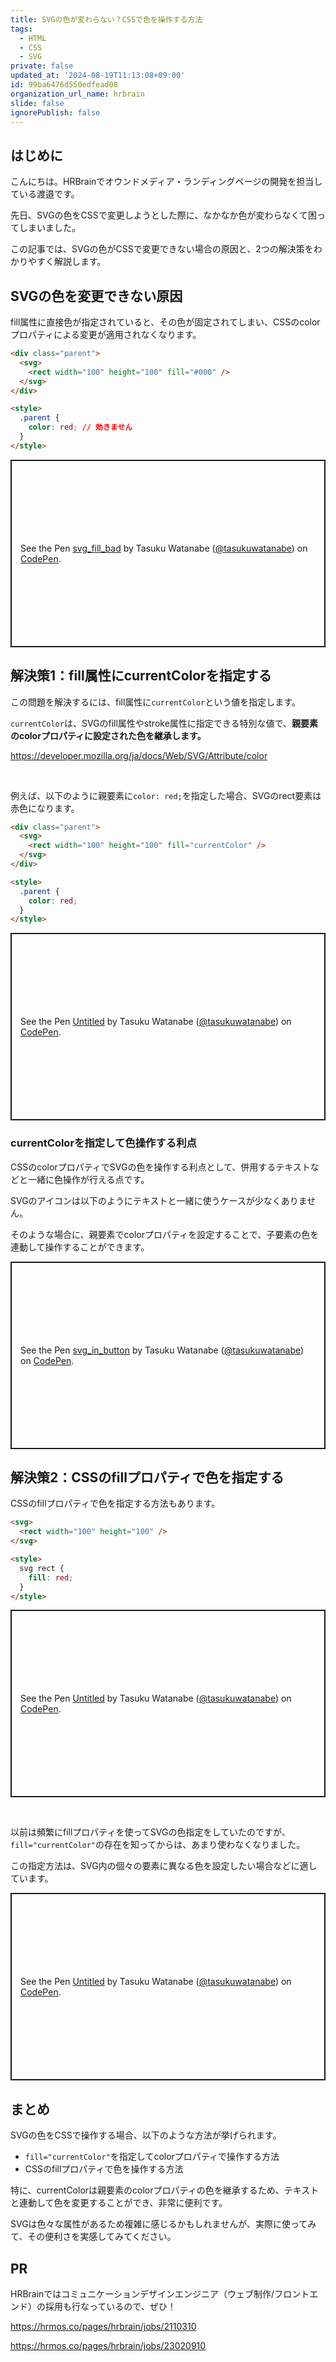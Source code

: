 ```yaml
---
title: SVGの色が変わらない？CSSで色を操作する方法
tags:
  - HTML
  - CSS
  - SVG
private: false
updated_at: '2024-08-19T11:13:08+09:00'
id: 99ba6476d550edfead08
organization_url_name: hrbrain
slide: false
ignorePublish: false
---
```


## はじめに

こんにちは。HRBrainでオウンドメディア・ランディングページの開発を担当している渡邉です。

先日、SVGの色をCSSで変更しようとした際に、なかなか色が変わらなくて困ってしまいました。

この記事では、SVGの色がCSSで変更できない場合の原因と、2つの解決策をわかりやすく解説します。

## SVGの色を変更できない原因

fill属性に直接色が指定されていると、その色が固定されてしまい、CSSのcolorプロパティによる変更が適用されなくなります。

```html
<div class="parent">
  <svg>
    <rect width="100" height="100" fill="#000" />
  </svg>
</div>

<style>
  .parent {
    color: red; // 効きません
  }
</style>
```

<p class="codepen" data-height="300" data-theme-id="dark" data-default-tab="html,result" data-slug-hash="vYqpXOo" data-pen-title="svg_fill_bad" data-editable="true" data-user="tasukuwatanabe" style="height: 300px; box-sizing: border-box; display: flex; align-items: center; justify-content: center; border: 2px solid; margin: 1em 0; padding: 1em;">
  <span>See the Pen <a href="https://codepen.io/tasukuwatanabe/pen/vYqpXOo">
  svg_fill_bad</a> by Tasuku Watanabe (<a href="https://codepen.io/tasukuwatanabe">@tasukuwatanabe</a>)
  on <a href="https://codepen.io">CodePen</a>.</span>
</p>

## 解決策1：fill属性にcurrentColorを指定する

この問題を解決するには、fill属性に`currentColor`という値を指定します。

`currentColor`は、SVGのfill属性やstroke属性に指定できる特別な値で、**親要素のcolorプロパティに設定された色を継承します。**

https://developer.mozilla.org/ja/docs/Web/SVG/Attribute/color

<br>

例えば、以下のように親要素に`color: red;`を指定した場合、SVGのrect要素は赤色になります。

```html
<div class="parent">
  <svg>
    <rect width="100" height="100" fill="currentColor" />
  </svg>
</div>

<style>
  .parent {
    color: red;
  }
</style>
```

<p class="codepen" data-height="300" data-theme-id="dark" data-default-tab="html,result" data-slug-hash="WNqdGGp" data-pen-title="Untitled" data-editable="true" data-user="tasukuwatanabe" style="height: 300px; box-sizing: border-box; display: flex; align-items: center; justify-content: center; border: 2px solid; margin: 1em 0; padding: 1em;">
  <span>See the Pen <a href="https://codepen.io/tasukuwatanabe/pen/WNqdGGp">
  Untitled</a> by Tasuku Watanabe (<a href="https://codepen.io/tasukuwatanabe">@tasukuwatanabe</a>)
  on <a href="https://codepen.io">CodePen</a>.</span>
</p>

### currentColorを指定して色操作する利点

CSSのcolorプロパティでSVGの色を操作する利点として、併用するテキストなどと一緒に色操作が行える点です。

SVGのアイコンは以下のようにテキストと一緒に使うケースが少なくありません。

そのような場合に、親要素でcolorプロパティを設定することで、子要素の色を連動して操作することができます。

<p class="codepen" data-height="300" data-theme-id="dark" data-default-tab="html,result" data-slug-hash="yLdpzyR" data-pen-title="svg_in_button" data-editable="true" data-user="tasukuwatanabe" style="height: 300px; box-sizing: border-box; display: flex; align-items: center; justify-content: center; border: 2px solid; margin: 1em 0; padding: 1em;">
  <span>See the Pen <a href="https://codepen.io/tasukuwatanabe/pen/yLdpzyR">
  svg_in_button</a> by Tasuku Watanabe (<a href="https://codepen.io/tasukuwatanabe">@tasukuwatanabe</a>)
  on <a href="https://codepen.io">CodePen</a>.</span>
</p>

## 解決策2：CSSのfillプロパティで色を指定する

CSSのfillプロパティで色を指定する方法もあります。

```html
<svg>
  <rect width="100" height="100" />
</svg>

<style>
  svg rect {
    fill: red;
  }
</style>
```

<p class="codepen" data-height="300" data-theme-id="dark" data-default-tab="html,result" data-slug-hash="rNEpGoV" data-pen-title="Untitled" data-editable="true" data-user="tasukuwatanabe" style="height: 300px; box-sizing: border-box; display: flex; align-items: center; justify-content: center; border: 2px solid; margin: 1em 0; padding: 1em;">
  <span>See the Pen <a href="https://codepen.io/tasukuwatanabe/pen/rNEpGoV">
  Untitled</a> by Tasuku Watanabe (<a href="https://codepen.io/tasukuwatanabe">@tasukuwatanabe</a>)
  on <a href="https://codepen.io">CodePen</a>.</span>
</p>

<br>

以前は頻繁にfillプロパティを使ってSVGの色指定をしていたのですが、`fill="currentColor"`の存在を知ってからは、あまり使わなくなりました。

この指定方法は、SVG内の個々の要素に異なる色を設定したい場合などに適しています。

<p class="codepen" data-height="300" data-theme-id="dark" data-default-tab="html,result" data-slug-hash="OJezjeg" data-pen-title="Untitled" data-editable="true" data-user="tasukuwatanabe" style="height: 300px; box-sizing: border-box; display: flex; align-items: center; justify-content: center; border: 2px solid; margin: 1em 0; padding: 1em;">
  <span>See the Pen <a href="https://codepen.io/tasukuwatanabe/pen/OJezjeg">
  Untitled</a> by Tasuku Watanabe (<a href="https://codepen.io/tasukuwatanabe">@tasukuwatanabe</a>)
  on <a href="https://codepen.io">CodePen</a>.</span>
</p>

## まとめ

SVGの色をCSSで操作する場合、以下のような方法が挙げられます。

- `fill="currentColor"`を指定してcolorプロパティで操作する方法
- CSSのfillプロパティで色を操作する方法

特に、currentColorは親要素のcolorプロパティの色を継承するため、テキストと連動して色を変更することができ、非常に便利です。

SVGは色々な属性があるため複雑に感じるかもしれませんが、実際に使ってみて、その便利さを実感してみてください。

## PR

HRBrainではコミュニケーションデザインエンジニア（ウェブ制作/フロントエンド）の採用も行なっているので、ぜひ！

https://hrmos.co/pages/hrbrain/jobs/2110310

https://hrmos.co/pages/hrbrain/jobs/23020910

<script async src="https://cpwebassets.codepen.io/assets/embed/ei.js"></script>

